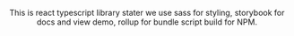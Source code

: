 <p align="center">
This is react typescript library stater we use sass for styling, storybook for docs and view demo, rollup for bundle script build for NPM.

</p>
